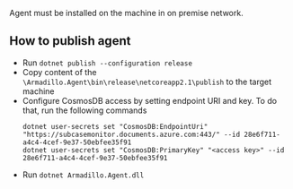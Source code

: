 Agent must be installed on the machine in on premise network.

## How to publish agent 
* Run `dotnet publish --configuration release`
* Copy content of the `\Armadillo.Agent\bin\release\netcoreapp2.1\publish` to the target machine
* Configure CosmosDB access by setting endpoint URI and key. To do that, run the following commands
    ```
    dotnet user-secrets set "CosmosDB:EndpointUri" "https://subcasemonitor.documents.azure.com:443/" --id 28e6f711-a4c4-4cef-9e37-50ebfee35f91
    dotnet user-secrets set "CosmosDB:PrimaryKey" "<access key>" --id 28e6f711-a4c4-4cef-9e37-50ebfee35f91
    ```
* Run `dotnet Armadillo.Agent.dll` 